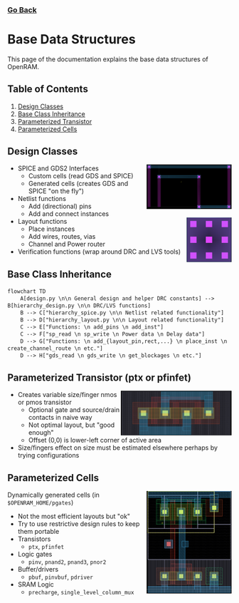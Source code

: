 ### [Go Back](./index.md)

# Base Data Structures
This page of the documentation explains the base data structures of OpenRAM.



## Table of Contents
1. [Design Classes](#design-classes)
2. [Base Class Inheritance](#base-class-inheritance)
3. [Parameterized Transistor](#parameterized-transistor-ptx-or-pfinfet)
4. [Parameterized Cells](#parameterized-cells)



## Design Classes
<img align="right" height="100" src="../assets/images/base_data_structures/layout_1.png">

* SPICE and GDS2 Interfaces
    * Custom cells (read GDS and SPICE)
    * Generated cells (creates GDS and SPICE "on the fly")
* Netlist functions
    * Add (directional) pins
    * Add and connect instances
    <img align="right" height="100" src="../assets/images/base_data_structures/layout_2.png">
* Layout functions 
    * Place instances
    * Add wires, routes, vias
    * Channel and Power router
* Verification functions (wrap around DRC and LVS tools)



## Base Class Inheritance
```mermaid
flowchart TD
    A[design.py \n\n General design and helper DRC constants] --> B[hierarchy_design.py \n\n DRC/LVS functions]
    B --> C["hierarchy_spice.py \n\n Netlist related functionality"]
    B --> D["hierarchy_layout.py \n\n Layout related functionality"]
    C --> E["Functions: \n add_pins \n add_inst"]
    C --> F["sp_read \n sp_write \n Power data \n Delay data"]
    D --> G["Functions: \n add_{layout_pin,rect,...} \n place_inst \n create_channel_route \n etc."]
    D --> H["gds_read \n gds_write \n get_blockages \n etc."]
```



## Parameterized Transistor (ptx or pfinfet)
<img align="right" height="100" src="../assets/images/base_data_structures/transistor.png">

* Creates variable size/finger nmos or pmos transistor
    * Optional gate and source/drain contacts in naive way
    * Not optimal layout, but "good enough"
    * Offset (0,0) is lower-left corner of active area
* Size/fingers effect on size must be estimated elsewhere perhaps by trying configurations



## Parameterized Cells
<img align="right" height="230" src="../assets/images/base_data_structures/parameterized_cell.png">

Dynamically generated cells (in `$OPENRAM_HOME/pgates`)
* Not the most efficient layouts but "ok"
* Try to use restrictive design rules to keep them portable
* Transistors
    * `ptx`, `pfinfet`
* Logic gates
    *  `pinv`, `pnand2`, `pnand3`, `pnor2`
* Buffer/drivers
    * `pbuf`, `pinvbuf`, `pdriver`
* SRAM Logic
    * `precharge`, `single_level_column_mux`
